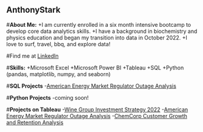 ## AnthonyStark

#**About Me:**
  +I am currently enrolled in a six month intensive bootcamp to develop core data analytics skills.
  +I have a background in biochemistry and physics education and began my transition into data in October 2022.
  +I love to surf, travel, bbq, and explore data!

#Find me at [LinkedIn](https://www.linkedin.com/in/amstark22/)

#**Skills:**
+Microsoft Excel
+Microsoft Power BI
+Tableau
+SQL
+Python (pandas, matplotlib, numpy, and seaborn)

#**SQL Projects**
-[American Energy Market Regulator Outage Analysis](https://github.com/astark117/AEMR-Project/blob/main/AEMR%20SQL%20Queries.txt)

#**Python Projects**
-coming soon!

#**Projects on Tableau**
-[Wine Group Investment Strategy 2022](https://public.tableau.com/app/profile/anthony.stark3004/viz/AWGInvestmentStrategy-Capstone1/ExecutivePresentation)
-[American Energy Market Regulator Outage Analysis](https://public.tableau.com/app/profile/anthony.stark3004/viz/AEMRCaseStudy_16694175595350/AEMRExecutiveSummary)
-[ChemCorp Customer Growth and Retention Analysis](https://public.tableau.com/app/profile/anthony.stark3004/viz/ChemCorpCaseStudy_16672422049150/ExecutivePresentation)

